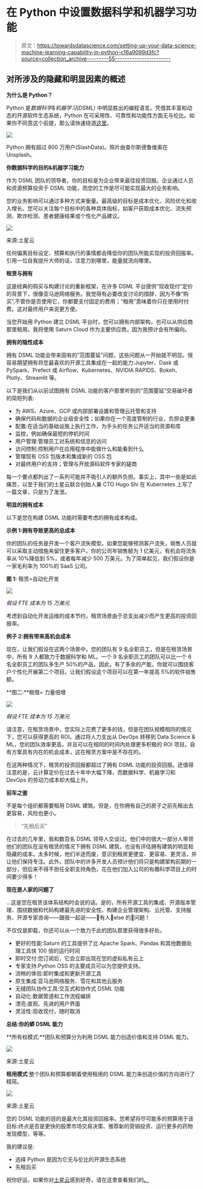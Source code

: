 # 在 Python 中设置数据科学和机器学习功能

> 原文：<https://towardsdatascience.com/setting-up-your-data-science-machine-learning-capability-in-python-c16a9099d3fc?source=collection_archive---------55----------------------->

## 对所涉及的隐藏和明显因素的概述

**为什么是 Python？**

Python 是*数据科学&机器学习(DSML)* 中明显胜出的编程语言。凭借其丰富和动态的开源软件生态系统，Python 在可采用性、可靠性和功能性方面无与伦比。如果你不同意这个前提，那么请快速绕道[这里](https://www.kdnuggets.com/2020/01/python-preferred-languages-data-science.html)。

![](img/3ec20cd16eeb69ef8e60c0b836bfcc9c.png)

Python 拥有超过 800 万用户(SlashData)。照片由查尔斯德鲁维奥在 Unsplash。

**你数据科学的目的&机器学习能力**

作为 DSML 团队的领导者，你的目标是为企业带来最佳投资回报。企业通过人员和资源预算投资于 DSML 功能，而您的工作是尽可能实现最大的业务影响。

您的业务影响可以通过多种方式来衡量。最高级的目标是成本优化、风险优化和收入增长。您可以关注每个目标中的各种具体指标，如客户获取成本优化、流失预测、欺诈检测、患者健康结果或个性化产品建议。

![](img/833b6d7707ef64e6afe1d14984641593.png)

来源:土星云

任何偏离目标设定、预算和执行的事情都会降低你的团队所能实现的投资回报率。引用一位自我提升大师的话，注意力到哪里，能量就流向哪里。

**租赁与拥有**

这是经典的购买与构建讨论的重新框架，在许多 DSML 平台提供“现收现付”定价的背景下，很像亚马逊网络服务。我觉得有必要改变讨论的措辞，因为不像“购买”,不管你是否使用它，你都要支付固定的费用；“租用”意味着你只在使用时付费。这对最终用户来说更方便。

当您开始用 Python 建立 DSML 平台时，您可以拥有内部架构，也可以从供应商那里租用。我将使用 Saturn Cloud 作为主要供应商，因为我预计会有所偏向。

**拥有的隐性成本**

拥有 DSML 功能会带来固有的“范围蔓延”问题，这些问题从一开始就不明显。很容易期望拥有将您最喜欢的开源工具集成在一起的能力:Jupyter、Dask 或 PySpark、Prefect 或 Airflow、Kubernetes、NVIDIA RAPIDS、Bokeh、Plotly、Streamlit 等。

以下是我们从以前试图拥有 DSML 功能的客户那里听到的“范围蔓延”交易破坏者的简短列表:

*   为 AWS、Azure、GCP 或内部部署设置和管理云托管和支持
*   确保代码和数据的企业级安全性；如果你在一个高度管制的行业，负担会更重
*   配置:在适当的基础设施上执行工作，为手头的任务公开适当的资源和库
*   监控，例如确保最短的停机时间
*   用户管理:管理员工对系统和信息的访问
*   访问控制:控制用户在应用程序中能做什么和能看到什么
*   管理现有 OSS 包版本和集成新的 OSS 包
*   对最终用户的支持；管理与开放源码软件专家的磋商

每一个要点都列出了一系列可能并不吸引人的额外负担。事实上，其中一些是如此痛苦，以至于我们的土星云联合创始人兼 CTO Hugo Shi 在 Kubernetes 上写了一篇文章，只是为了发泄。

**明显的拥有成本**

以下是您在构建 DSML 功能时需要考虑的拥有成本构成。

**示例 1:拥有导致更高的总成本**

你的团队的任务是开发一个客户流失模型。如果您能够预测客户流失，销售人员就可以采取主动措施来留住更多客户。你的公司年销售额为 1 亿美元，有机会将流失率从 10%降低到 5%，或者每年减少 500 万美元。为了简单起见，我们假设你是一家毛利率为 100%的 SaaS 公司。

**图 1:** 租赁=自动化开发

![](img/d2e9ce218181bb2419b229f5e20d9578.png)

*假设 FTE 成本为 15 万美元*

考虑到自动化开发运维的成本节约，租赁场景由于总支出减少而产生更高的投资回报率。

**例子 2:拥有带来高机会成本**

现在，让我们假设在这两个场景中，您的团队有 9 名全职员工，但是在租赁场景中，所有 9 人都致力于数据科学和 ML。一个 9 名全职员工的团队可以比一个 6 名全职员工的团队多生产 50%的产品，因此，有了多余的产能，你就可以围绕客户个性化开展第二个项目。让我们假设这个项目可以在第一年提高 5%的软件销售额。

**图二:**租借= 力量倍增

![](img/79924d59f874366ef4bb53a9392dd08c.png)

*假设 FTE 成本为 15 万美元*

请注意，在租赁场景中，您实际上花费了更多的钱，但是在团队规模相同的情况下，您可以获得更高的 ROI。通过将人力支出从 DevOps 转移到 Data Science & ML，您的团队效率更高，并且可以在相同的时间内处理更多积极的 ROI 项目。自有方案具有内在的机会成本，这在租赁方案中是不存在的。

在这两种情况下，租赁的投资回报都超过了拥有 DSML 功能的投资回报。还值得注意的是，云计算定价在过去十年中大幅下降，而数据科学、机器学习和 DevOps 的劳动力成本却大幅上升。

**前车之鉴**

不是每个组织都需要租用 DSML 建筑。但是，在你拥有自己的房子之前先租出去更容易，风险也更小。

> “先租后买”

在过去的几年里，我和数百名 DSML 领导人交谈过。他们中的很大一部分人带领他们的团队在没有租赁的情况下拥有 DSML 建筑，也没有评估拥有建筑的明显和隐藏的成本。太多时候，他们半途而废，意识到租房更便宜、更容易、更灵活，并让他们保持专注。此外，团队中的许多开发人员预计他们将只是构建架构前期的一部分，但后来不得不担任全职支持角色，花在他们加入公司的有趣科学项目上的时间要少得多！

**现在是人家的问题了**

…这是您在租赁该体系结构时会说的话。是的，所有开源工具的集成、开源版本管理、围绕数据和代码构建最先进的安全性、构建企业管理架构、云托管、支持服务、开源专家咨询——跟我一起说——👏有人👏else 的👏问题！

不仅仅是卸载，你还可以从一个致力于此的团队那里获得很多好处。

*   更好的性能:Saturn 的工具提供了比 Apache Spark、Pandas 和其他数据处理工具快 100 倍的运行时间
*   即时交付:您订阅后，它会立即出现在您的虚拟私有云上
*   专家支持:Python OSS 的主要成员可以为您提供支持。
*   流畅的体验:即时集成和更新开源工具
*   原生集成:亚马逊网络服务、雪花和其他云服务
*   无缝团队协作工具:交互式和协作式 DSML 功能
*   自动化:数据管道和工作流程编排
*   漂亮:直观、先进的用户界面
*   灵活性:现收现付，随时取消

**总结:你的蟒 DSML 能力**

**所有权模式:**团队和预算分为利用 DSML 能力创造价值和支持 DSML 能力。

![](img/b7efa247aa817509a44de4b8d4839279.png)

来源:土星云

**租用模式**:整个团队和预算都朝着使用租用的 DSML 能力来创造价值的方向进行了精简。

![](img/0c83a6dea3d578b4b9d8ef025c893ad4.png)

来源:土星云

您的 DSML 功能的目的是最大化其投资回报率。您希望将尽可能多的预算用于该目标:终点是否是更快的股票市场交易决策、推荐新的营销投资、运行更多的药物发现模型，等等。

我的建议是:

*   选择 Python 是因为它无与伦比的开源生态系统
*   先租后买

祝你好运，如果你对[土星云](http://saturncloud.io)感到好奇，请在这里查看我们的[。](http://saturncloud.io)